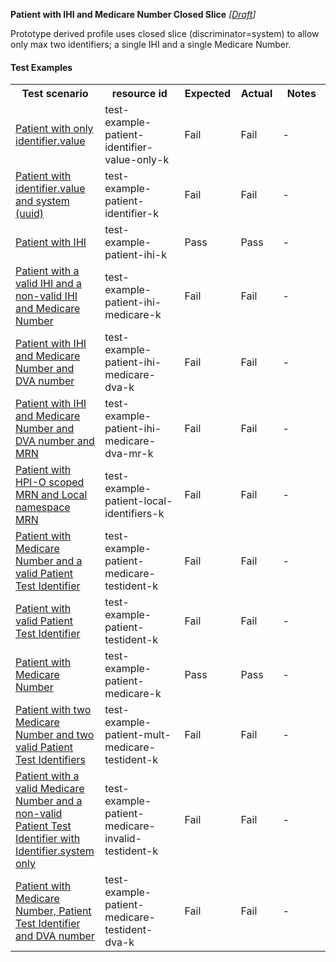 **Patient with IHI and Medicare Number Closed Slice** *[[Draft](http://hl7.org/fhir/r4/valueset-publication-status.html)]*

Prototype derived profile uses closed slice (discriminator=system) to allow only max two identifiers; a single IHI and a single Medicare Number.

#### Test Examples

<table class="list" style="width:100%">
    <colgroup>
       <col span="1" style="width: 24%;"/>
       <col span="1" style="width: 25%;"/>
       <col span="1" style="width: 10%;"/>
       <col span="1" style="width: 10%;"/>
       <col span="1" style="width: 15%;"/>
    </colgroup>
	<tbody>
      <tr>
        <th>Test scenario</th>
        <th>resource id</th>
        <th>Expected</th>
        <th>Actual</th>
		<th>Notes</th>
      </tr>
      <tr>
        <td><a href="Patient-test-example-patient-identifier-value-only-k.html">Patient with only identifier.value</a></td>
        <td>test-example-patient-identifier-value-only-k</td>
        <td>Fail</td>
        <td>Fail</td>
        <td>-</td>
      </tr>
      <tr>
        <td><a href="Patient-test-example-patient-identifier-k.html">Patient with identifier.value and system (uuid)</a></td>
        <td>test-example-patient-identifier-k</td>
        <td>Fail</td>
        <td>Fail</td>
        <td>-</td>
      </tr>
      <tr>
        <td><a href="Patient-test-example-patient-ihi-k.html">Patient with IHI</a></td>
        <td>test-example-patient-ihi-k</td>
        <td>Pass</td>
        <td>Pass</td>
        <td>-</td>
      </tr>
      <tr>
        <td><a href="Patient-test-example-patient-ihi-medicare-k.html">Patient with a valid IHI and a non-valid IHI and Medicare Number</a></td>
        <td>test-example-patient-ihi-medicare-k</td>
        <td>Fail</td>
        <td>Fail</td>
        <td>-</td>
      </tr>
      <tr>
        <td><a href="Patient-test-example-patient-ihi-medicare-dva-k.html">Patient with IHI and Medicare Number and DVA number</a></td>
        <td>test-example-patient-ihi-medicare-dva-k</td>
        <td>Fail</td>
        <td>Fail</td>
        <td>-</td>
      </tr>
      <tr>
        <td><a href="Patient-test-example-patient-ihi-medicare-dva-mr-k.html">Patient with IHI and Medicare Number and DVA number and MRN</a></td>
        <td>test-example-patient-ihi-medicare-dva-mr-k</td>
        <td>Fail</td>
        <td>Fail</td>
        <td>-</td>
      </tr>
      <tr>
        <td><a href="Patient-test-example-patient-local-identifiers-k.html">Patient with HPI-O scoped MRN and Local namespace MRN</a></td>
        <td>test-example-patient-local-identifiers-k</td>
        <td>Fail</td>
        <td>Fail</td>
        <td>-</td>
      </tr>
      <tr>
        <td><a href="Patient-test-example-patient-medicare-testident-k.html">Patient with Medicare Number and a valid Patient Test Identifier</a></td>
        <td>test-example-patient-medicare-testident-k</td>
        <td>Fail</td>
        <td>Fail</td>
        <td>-</td>
      </tr>
      <tr>
        <td><a href="Patient-test-example-patient-testident-k.html">Patient with valid Patient Test Identifier</a></td>
        <td>test-example-patient-testident-k</td>
        <td>Fail</td>
        <td>Fail</td>
        <td>-</td>
      </tr>
      <tr>
        <td><a href="Patient-test-example-patient-medicare-k.html">Patient with Medicare Number</a></td>
        <td>test-example-patient-medicare-k</td>
        <td>Pass</td>
        <td>Pass</td>
        <td>-</td>
      </tr>
      <tr>
        <td><a href="Patient-test-example-patient-mult-medicare-testident-k.html">Patient with two Medicare Number and two valid Patient Test Identifiers</a></td>
        <td>test-example-patient-mult-medicare-testident-k</td>
        <td>Fail</td>
        <td>Fail</td>
        <td>-</td>
      </tr>
      <tr>
        <td><a href="Patient-test-example-patient-medicare-invalid-testident-k.html">Patient with a valid Medicare Number and a non-valid Patient Test Identifier with Identifier.system only</a></td>
        <td>test-example-patient-medicare-invalid-testident-k</td>
        <td>Fail</td>
        <td>Fail</td>
        <td>-</td>
      </tr>
      <tr>
        <td><a href="Patient-test-example-patient-medicare-testident-dva-k.html">Patient with Medicare Number, Patient Test Identifier and DVA number</a></td>
        <td>test-example-patient-medicare-testident-dva-k</td>
        <td>Fail</td>
        <td>Fail</td>
        <td>-</td>
      </tr>
    </tbody>
</table>

